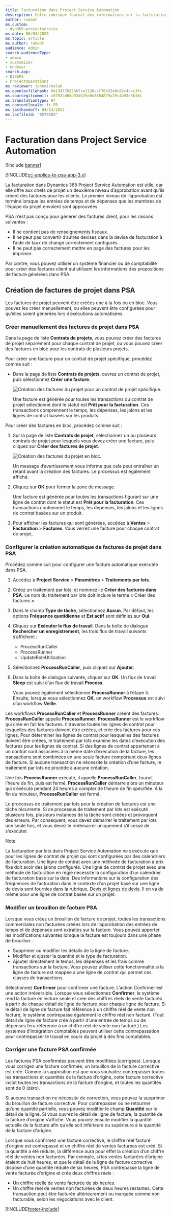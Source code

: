 ```yaml
---
title: Facturation dans Project Service Automation
description: Cette rubrique fournit des informations sur la facturation.
author: rumant
ms.custom:
- dyn365-projectservice
ms.date: 08/03/2020
ms.topic: article
ms.author: rumant
audience: Admin
search.audienceType:
- admin
- customizer
- enduser
search.app:
- D365PS
- ProjectOperations
ms.reviewer: johnmichalak
ms.openlocfilehash: 84134778225bfce1126ccf70b32e0c82c4ccc3fc
ms.sourcegitcommit: c0792bd65d92db25e0e8864879a19c4b93efb10c
ms.translationtype: HT
ms.contentlocale: fr-FR
ms.lasthandoff: 04/14/2022
ms.locfileid: "8579303"
---
```

# <a name="invoicing-in-project-service-automation"></a>Facturation dans Project Service Automation

[!include [banner](../includes/psa-now-project-operations.md)]

[!INCLUDE[cc-applies-to-psa-app-3.x](../includes/cc-applies-to-psa-app-3x.md)]

La facturation dans Dynamics 365 Project Service Automation est utile, car elle offre aux chefs de projet un deuxième niveau d’approbation avant qu’ils créent des factures pour les clients. Le premier niveau de l’approbation est terminé lorsque les entrées de temps et de dépenses que les membres de l’équipe du projet envoient sont approuvées.

PSA n’est pas conçu pour générer des factures client, pour les raisons suivantes :

- Il ne contient pas de renseignements fiscaux.
- Il ne peut pas convertir d’autres devises dans la devise de facturation à l’aide de taux de change correctement configurés.
- Il ne peut pas correctement mettre en page des factures pour les imprimer.

Par contre, vous pouvez utiliser un système financier ou de comptabilité pour créer des factures client qui utilisent les informations des propositions de facture générées dans PSA.

## <a name="creating-project-invoices-in-psa"></a>Création de factures de projet dans PSA

Les factures de projet peuvent être créées une à la fois ou en bloc. Vous pouvez les créer manuellement, ou elles peuvent être configurées pour qu’elles soient générées lors d’exécutions automatisées.

### <a name="manually-create-project-invoices-in-psa"></a>Créer manuellement des factures de projet dans PSA

Dans la page de liste **Contrats de projets**, vous pouvez créer des factures de projet séparément pour chaque contrat de projet, ou vous pouvez créer des factures en bloc pour les contrats de plusieurs projets.

Pour créer une facture pour un contrat de projet spécifique, procédez comme suit :

- Dans la page de liste **Contrats de projets**, ouvrez un contrat de projet, puis sélectionnez **Créer une facture**.

    ![Création des factures du projet pour un contrat de projet spécifique.](media/CreateProjectInvoicesOneByOne.png)

    Une facture est générée pour toutes les transactions du contrat de projet sélectionné dont le statut est **Prêt pour la facturation**. Ces transactions comprennent le temps, les dépenses, les jalons et les lignes de contrat basées sur les produits.

Pour créer des factures en bloc, procédez comme suit :

1. Sur la page de liste **Contrats de projet**, sélectionnez un ou plusieurs contrats de projet pour lesquels vous devez créer une facture, puis cliquez sur **Créer des factures de projet**.

    ![Création des factures du projet en bloc.](media/CreateProjectInvoicesBulk.png)

    Un message d’avertissement vous informe que cela peut entraîner un retard avant la création des factures. Le processus est également affiché.

2. Cliquez sur **OK** pour fermer la zone de message.

    Une facture est générée pour toutes les transactions figurant sur une ligne de contrat dont le statut est **Prêt pour la facturation**. Ces transactions contiennent le temps, les dépenses, les jalons et les lignes de contrat basées sur un produit.

3. Pour afficher les factures qui sont générées, accédez à **Ventes** \> **Facturation** \> **Factures**. Vous verrez une facture pour chaque contrat de projet.

### <a name="set-up-automated-creation-of-project-invoices-in-psa"></a>Configurer la création automatique de factures de projet dans PSA

Procédez comme suit pour configurer une facture automatique exécutée dans PSA.

1. Accédez à **Project Service** \> **Paramètres** \> **Traitements par lots**.
2. Créez un traitement par lots, et nommez-le **Créer des factures dans PSA**. Le nom du traitement par lots doit inclure le terme « Créer des factures ».
3. Dans le champ **Type de tâche**, sélectionnez **Aucun**. Par défaut, les options **Fréquence quotidienne** et **Est actif** sont définies sur **Oui**.
4. Cliquez sur **Exécuter le flux de travail**. Dans la boîte de dialogue **Rechercher un enregistrement**, les trois flux de travail suivants s’affichent :

    - ProcessRunCaller
    - ProcessRunner
    - UpdateRoleUtilization

5. Sélectionnez **ProcessRunCaller**, puis cliquez sur **Ajouter**.
6. Dans la boîte de dialogue suivante, cliquez sur **OK**. Un flux de travail **Sleep** est suivi d’un flux de travail **Process**.

    Vous pouvez également sélectionner **ProcessRunner** à l’étape 5. Ensuite, lorsque vous sélectionnez **OK**, un workflow **Processus** est suivi d’un workflow **Veille**.

Les workflows **ProcessRunCaller** et **ProcessRunner** créent des factures. **ProcessRunCaller** appelle **ProcessRunner**. **ProcessRunner** est le workflow qui crée en fait les factures. Il traverse toutes les lignes de contrat pour lesquelles des factures doivent être créées, et crée des factures pour ces lignes. Pour déterminer les lignes de contrat pour lesquelles des factures doivent être créées, le traitement par lots examine les dates d’exécution des factures pour les lignes de contrat. Si des lignes de contrat appartenant à un contrat sont associées à la même date d’exécution de la facture, les transactions sont combinées en une seule facture comportant deux lignes de facture. Si aucune transaction ne nécessite la création d’une facture, le traitement par lots ne procède à aucune création.

Une fois **ProcessRunner** exécuté, il appelle **ProcessRunCaller**, fournit l’heure de fin, puis est fermé. **ProcessRunCaller** démarre alors un minuteur qui s’exécute pendant 24 heures à compter de l’heure de fin spécifiée. À la fin du minuteur, **ProcessRunCaller** est fermé.

Le processus de traitement par lots pour la création de factures est une tâche récurrente. Si ce processus de traitement par lots est exécuté plusieurs fois, plusieurs instances de la tâche sont créées et provoquent des erreurs. Par conséquent, vous devez démarrer le traitement par lots une seule fois, et vous devez le redémarrer uniquement s’il cesse de s’exécuter.

> [!NOTE]
> La facturation par lots dans Project Service Automation ne s’exécute que pour les lignes de contrat de projet qui sont configurées par des calendriers de facturation. Une ligne de contrat avec une méthode de facturation à prix fixe doit avoir des jalons configurés. Une ligne de contrat de projet avec une méthode de facturation en régie nécessite la configuration d’un calendrier de facturation basé sur la date. Des informations sur la configuration des fréquences de facturation dans le contexte d’un projet basé sur une ligne de devis sont fournies dans la rubrique, [Devis et lignes de devis](basic-quote-lines.md#invoice-schedule). Il en va de même pour une ligne de contrat basée sur un projet.      
 
### <a name="edit-a-draft-psa-invoice"></a>Modifier un brouillon de facture PSA

Lorsque vous créez un brouillon de facture de projet, toutes les transactions commerciales non facturées créées lors de l’approbation des entrées de temps et de dépenses sont extraites sur la facture. Vous pouvez apporter les modifications suivantes lorsque la facture est toujours dans une phase de brouillon :

- Supprimer ou modifier les détails de la ligne de facture.
- Modifier et ajuster la quantité et le type de facturation.
- Ajouter directement le temps, les dépenses et les frais comme transactions sur la facture. Vous pouvez utiliser cette fonctionnalité si la ligne de facture est mappée à une ligne de contrat qui permet ces classes de transactions.

Sélectionnez **Confirmer** pour confirmer une facture. L’action Confirmer est une action irréversible. Lorsque vous sélectionnez **Confirmer**, le système rend la facture en lecture seule et crée des chiffres réels de vente facturés à partir de chaque détail de ligne de facture pour chaque ligne de facture. Si le détail de ligne de facture fait référence à un chiffre réel de vente non facturé, le système contrepasse également le chiffre réel non facturé. (Tout détail de ligne de facture créé à partir d’une entrée de temps ou de dépenses fera référence à un chiffre réel de vente non facturé.) Les systèmes d’intégration comptables peuvent utiliser cette contrepassation pour contrepasser le travail en cours du projet à des fins comptables.

### <a name="correct-a-confirmed-psa-invoice"></a>Corriger une facture PSA confirmée

Les factures PSA confirmées peuvent être modifiées (corrigées). Lorsque vous corrigez une facture confirmée, un brouillon de la facture corrective est créé. Comme la supposition est que vous souhaitez contrepasser toutes les transactions et quantités de la facture d’origine, cette facture corrective inclut toutes les transactions de la facture d’origine, et toutes les quantités sont de 0 (zéro).

Si aucune transaction ne nécessite de correction, vous pouvez la supprimer du brouillon de facture corrective. Pour contrepasser ou ne retourner qu’une quantité partielle, vous pouvez modifier le champ **Quantité** sur le détail de la ligne. Si vous ouvrez le détail de ligne de facture, la quantité de la facture d’origine s’affiche. Vous pouvez ensuite modifier la quantité actuelle de la facture afin qu’elle soit inférieure ou supérieure à la quantité de la facture d’origine.

Lorsque vous confirmez une facture corrective, le chiffre réel facturé d’origine est contrepassé et un chiffre réel de ventes facturées est créé. Si la quantité a été réduite, la différence aura pour effet la création d’un chiffre réel de ventes non facturées. Par exemple, si les ventes facturées d’origine étaient de huit heures, et que le détail de la ligne de facture corrective dispose d’une quantité réduite de six heures, PSA contrepasse la ligne de vente facturée d’origine et crée deux chiffres réels :

- Un chiffre réelle de vente facturée de six heures.
- Un chiffre réel de ventes non facturées de deux heures restantes. Cette transaction peut être facturée ultérieurement ou marquée comme non facturable, selon les négociations avec le client.


[!INCLUDE[footer-include](../includes/footer-banner.md)]

